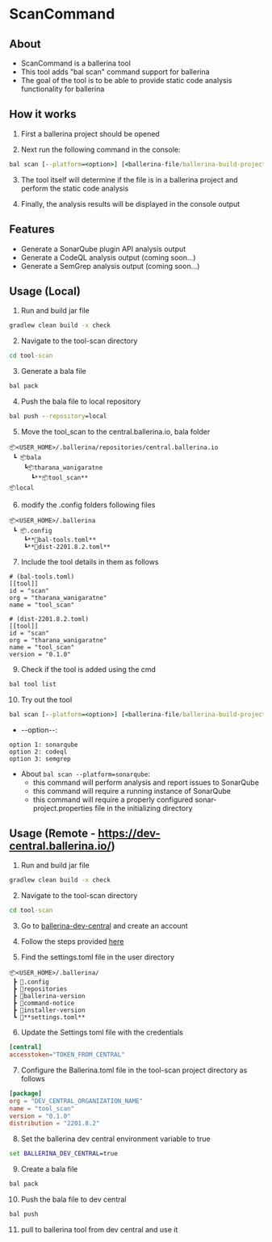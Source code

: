 # ScanCommand

## About

- ScanCommand is a ballerina tool
- This tool adds "bal scan" command support for ballerina
- The goal of the tool is to be able to provide static code analysis functionality for ballerina

## How it works

1. First a ballerina project should be opened

2. Next run the following command in the console:

```cmd
bal scan [--platform=<option>] [<ballerina-file/ballerina-build-project-folder>]
```

3. The tool itself will determine if the file is in a ballerina project and perform the static code analysis

4. Finally, the analysis results will be displayed in the console output

## Features

- Generate a SonarQube plugin API analysis output
- Generate a CodeQL analysis output (coming soon...)
- Generate a SemGrep analysis output (coming soon...)

## Usage (Local)

1. Run and build jar file

```cmd
gradlew clean build -x check
```

2. Navigate to the tool-scan directory

```cmd
cd tool-scan
```

3. Generate a bala file

```cmd
bal pack
```

4. Push the bala file to local repository

```cmd
bal push --repository=local
```

5. Move the tool_scan to the central.ballerina.io, bala folder

```
📦<USER_HOME>/.ballerina/repositories/central.ballerina.io
 ┗ 📦bala
    ┗📦tharana_wanigaratne
      ┗**📦tool_scan**
📦local
```

6. modify the .config folders following files

```
📦<USER_HOME>/.ballerina
 ┗ 📦.config
    ┗**📜bal-tools.toml**
    ┗**📜dist-2201.8.2.toml**
```

7. Include the tool details in them as follows

```
# (bal-tools.toml)
[[tool]]
id = "scan"
org = "tharana_wanigaratne"
name = "tool_scan"
```

```
# (dist-2201.8.2.toml)
[[tool]]
id = "scan"
org = "tharana_wanigaratne"
name = "tool_scan"
version = "0.1.0"
```

9. Check if the tool is added using the cmd

```cmd
bal tool list
```

10. Try out the tool

```cmd
bal scan [--platform=<option>] [<ballerina-file/ballerina-build-project-folder>]
```

- --option--:

``` 
option 1: sonarqube
option 2: codeql
option 3: semgrep
```

- About ```bal scan --platform=sonarqube```:
    - this command will perform analysis and report issues to SonarQube
    - this command will require a running instance of SonarQube
    - this command will require a properly configured sonar-project.properties file in the initializing directory

## Usage (Remote - https://dev-central.ballerina.io/)

1. Run and build jar file

```cmd
gradlew clean build -x check
```

2. Navigate to the tool-scan directory

```cmd
cd tool-scan
```

3. Go to [ballerina-dev-central](dev-central.ballerina.io) and create an account

4. Follow the steps provided [here](https://ballerina.io/learn/publish-packages-to-ballerina-central/)

5. Find the settings.toml file in the user directory

```
📦<USER_HOME>/.ballerina/
 ┣ 📂.config
 ┣ 📂repositories
 ┣ 📜ballerina-version
 ┣ 📜command-notice
 ┣ 📜installer-version
 ┗ 📜**settings.toml**
```

6. Update the Settings toml file with the credentials

```settings.toml
[central]
accesstoken="TOKEN_FROM_CENTRAL"
```

7. Configure the Ballerina.toml file in the tool-scan project directory as follows

```Ballerina.toml
[package]
org = "DEV_CENTRAL_ORGANIZATION_NAME"
name = "tool_scan"
version = "0.1.0"
distribution = "2201.8.2"
```

8. Set the ballerina dev central environment variable to true

```cmd
set BALLERINA_DEV_CENTRAL=true
```

9. Create a bala file

```cmd
bal pack
```

10. Push the bala file to dev central

```cmd
bal push
```

11. pull to ballerina tool from dev central and use it